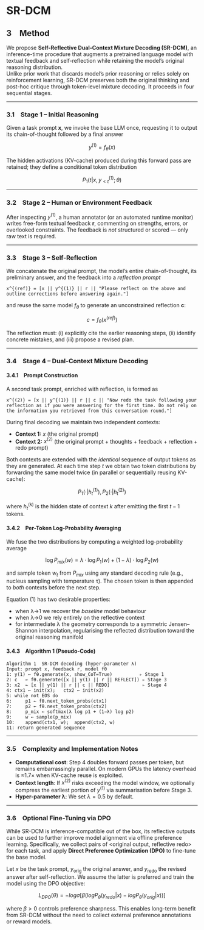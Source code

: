 # SR-DCM

## 3 Method

We propose **Self-Reflective Dual-Context Mixture Decoding (SR-DCM)**, an inference-time procedure that augments a pretrained language model with textual feedback and self-reflection while retaining the model’s original reasoning distribution.  
Unlike prior work that discards model’s prior reasoning or relies solely on reinforcement learning, SR-DCM preserves both the original thinking and post-hoc critique through token-level mixture decoding. It proceeds in four sequential stages.

---

### 3.1 Stage 1 – Initial Reasoning

Given a task prompt **x**, we invoke the base LLM once, requesting it to output its chain-of-thought followed by a final answer  

$$y^{(1)} = f_{\theta}(x)$$

The hidden activations (KV-cache) produced during this forward pass are retained; they define a conditional token distribution  

$$ P_1(t | x, y_{\lt t}^{(1)}; θ) $$

---

### 3.2 Stage 2 – Human or Environment Feedback

After inspecting $y^{(1)}$, a human annotator (or an automated runtime monitor) writes free-form textual feedback **r**, commenting on strengths, errors, or overlooked constraints. The feedback is *not* structured or scored — only raw text is required.

---

### 3.3 Stage 3 – Self-Reflection

We concatenate the original prompt, the model’s entire chain-of-thought, its preliminary answer, and the feedback into a *reflection prompt*  

```
x^{(ref)} = [x || y^{(1)} || r || "Please reflect on the above and outline corrections before answering again."]
```

and reuse the same model $f_{\theta}$ to generate an unconstrained reflection **c**:

$$c = f_{\theta}(x^{(ref)})$$

The reflection must: (i) explicitly cite the earlier reasoning steps, (ii) identify concrete mistakes, and (iii) propose a revised plan.

---

### 3.4 Stage 4 – Dual-Context Mixture Decoding

#### 3.4.1 Prompt Construction

A *second* task prompt, enriched with reflection, is formed as  

```
x^{(2)} = [x || y^{(1)} || r || c || "Now redo the task following your reflection as if you were answering for the first time. Do not rely on the information you retrieved from this conversation round."]
```

During final decoding we maintain two independent contexts:

- **Context 1:** $x$ (the original prompt)  
- **Context 2:** $x^{(2)}$ (the original prompt + thoughts + feedback + reflection + redo prompt)

Both contexts are extended with the *identical* sequence of output tokens as they are generated. At each time step *t* we obtain two token distributions by forwarding the same model twice (in parallel or sequentially reusing KV-cache):

$$P_1(· | h_t^{(1)}), P_2(· | h_t^{(2)})$$

where $h_t^{(k)}$ is the hidden state of context *k* after emitting the first $t−1$ tokens.

#### 3.4.2 Per-Token Log-Probability Averaging

We fuse the two distributions by computing a weighted log-probability average

$$\log P_{mix}(w) = λ·\log P_1(w) + (1−λ)·\log P_2(w)$$

and sample token $w_t$ from $P_{mix}$ using any standard decoding rule (e.g., nucleus sampling with temperature τ). The chosen token is then appended to *both* contexts before the next step.

Equation (1) has two desirable properties:

- when λ→1 we recover the *baseline* model behaviour  
- when λ→0 we rely entirely on the reflective context  
- for intermediate λ the geometry corresponds to a symmetric Jensen–Shannon interpolation, regularising the reflected distribution toward the original reasoning manifold

#### 3.4.3 Algorithm 1 (Pseudo-Code)

```
Algorithm 1  SR-DCM decoding (hyper-parameter λ)
Input: prompt x, feedback r, model fθ
1: y(1) ← fθ.generate(x, show_CoT=True)          ▹ Stage 1
2: c   ← fθ.generate([x || y(1) || r || REFLECT]) ▹ Stage 3
3: x2  ← [x || y(1) || r || c || REDO]            ▹ Stage 4
4: ctx1 ← init(x);   ctx2 ← init(x2)
5: while not EOS do
6:     p1 ← fθ.next_token_probs(ctx1)
7:     p2 ← fθ.next_token_probs(ctx2)
8:     p_mix ← softmax(λ log p1 + (1−λ) log p2)
9:     w ← sample(p_mix)
10:    append(ctx1, w);  append(ctx2, w)
11: return generated sequence
```

---

### 3.5 Complexity and Implementation Notes

- **Computational cost**: Step 4 doubles forward passes per token, but remains embarrassingly parallel. On modern GPUs the latency overhead is ≈1.7× when KV-cache reuse is exploited.  
- **Context length**: If $x^{(2)}$ risks exceeding the model window, we optionally compress the earliest portion of $y^{(1)}$ via summarisation before Stage 3.  
- **Hyper-parameter λ**: We set $λ = 0.5$ by default.  

---

### 3.6 Optional Fine-Tuning via DPO

While SR-DCM is inference-compatible out of the box, its reflective outputs can be used to further improve model alignment via offline preference learning. Specifically, we collect pairs of <original output, reflective redo> for each task, and apply **Direct Preference Optimization (DPO)** to fine-tune the base model.  

Let $x$ be the task prompt, $y_{\text{orig}}$ the original answer, and $y_{\text{redo}}$ the revised answer after self-reflection. We assume the latter is preferred and train the model using the DPO objective:

$$L_{DPO}(θ) = −log σ[β (log P_θ(y_{redo} | x) − log P_θ(y_{orig} | x))]$$

where $β > 0$ controls preference sharpness. This enables long-term benefit from SR-DCM without the need to collect external preference annotations or reward models.

